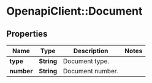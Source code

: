 # OpenapiClient::Document

## Properties
Name | Type | Description | Notes
------------ | ------------- | ------------- | -------------
**type** | **String** | Document type. | 
**number** | **String** | Document number. | 


